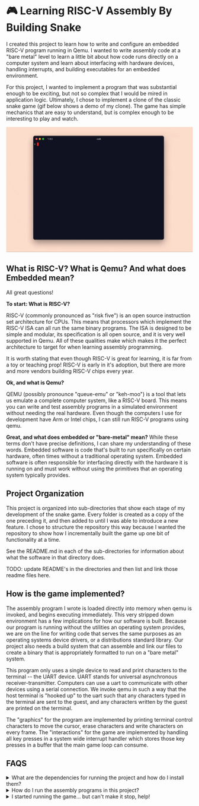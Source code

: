 # 🎮 Learning RISC-V Assembly By Building Snake
I created this project to learn how to write and configure an embedded RISC-V program running in Qemu. I wanted to write assembly code at a "bare metal" level to learn a little bit about how code runs directly on a computer system and learn about interfacing with hardware devices, handling interrupts, and building executables for an embedded environment.

For this project, I wanted to implement a program that was substantial enough to be exciting, but not so complex that I would be mired in application logic. Ultimately, I chose to implement a clone of the classic snake game (gif below shows a demo of my clone). The game has simple mechanics that are easy to understand, but is complex enough to be interesting to play and watch.

![snake_demo](./snake-final-demo.gif)

## What is RISC-V? What is Qemu? And what does Embedded mean?
All great questions!

**To start: What is RISC-V?**

RISC-V (commonly pronounced as "risk five") is an open source instruction set architecture for CPUs. This means that processors which implement the RISC-V ISA can all run the same binary programs. The ISA is designed to be simple and modular, its specification is all open source, and it is very well supported in Qemu. All of these qualities make which makes it the perfect architecture to target for when learning assembly programming.

It is worth stating that even though RISC-V is great for learning, it is far from a toy or teaching prop! RISC-V is early in it's adoption, but there are more and more vendors building RISC-V chips every year.

**Ok, and what is Qemu?**

QEMU (possibly pronounce "queue-emu" or "keh-moo") is a tool that lets us emulate a complete computer system, like a RISC-V board. This means you can write and test assembly programs in a simulated environment without needing the real hardware. Even though the computers I use for development have Arm or Intel chips, I can still run RISC-V programs using qemu.

**Great, and what does embedded or "bare-metal" mean?**
While these terms don't have precise definitions, I can share my understanding of these words. Embedded software is code that's built to run specifically on certain hardware, often times without a traditional operating system. Embedded software is often responsible for interfacing directly with the hardware it is running on and must work without using the primitives that an operating system typically provides.

## Project Organization
This project is organized into sub-directories that show each stage of my development of the snake game. Every folder is created as a copy of the one preceding it, and then added to until I was able to introduce a new feature. I chose to structure the repository this way because I wanted the repository to show how I incrementally built the game up one bit of functionality at a time.

See the README.md in each of the sub-directories for information about what the software in that directory does.

TODO: update README's in the directories and then list and link those readme files here.

## How is the game implemented?
The assembly program I wrote is loaded directly into memory when qemu is invoked, and begins executing immediately. This very stripped down environment has a few implications for how our software is built. Because our program is running without the utilities an operating system provides, we are on the line for writing code that serves the same purposes as an operating systems device drivers, or a distributions standard library. Our project also needs a build system that can assemble and link our files to create a binary that is appropriately formatted to run on a "bare metal" system.

This program only uses a single device to read and print characters to the terminal -- the UART device. UART stands for universal asynchronous receiver-transmitter. Computers can use a uart to communicate with other devices using a serial connection. We invoke qemu in such a way that the host terminal is "hooked up" to the uart such that any characters typed in the terminal are sent to the guest, and any characters written by the guest are printed on the terminal.

The "graphics" for the program are implemented by printing terminal control characters to move the cursor, erase characters and write characters on every frame. The "interactions" for the game are implemented by handling all key presses in a system wide interrupt handler which stores those key presses in a buffer that the main game loop can consume.

## FAQS
<details>
<summary>What are the dependencies for running the project and how do I install them?</summary>
For instructions on installing the dependencies see the [macOS setup instructions](MAC-OS-SETUP.md) or the [debian/ubuntu setup instructions](DEBIAN-UBUNTU-SETUP.md). 

If you come accross this project and know how to set this up for other platforms, please open a PR! I specifically would love to add instructions for Windows and Arch Linux.
</details>

<details>
<summary>How do I run the assembly programs in this project?</summary>
Once you have the dependencies below installed you can `cd` into any of the numbered sub directories in this project and use the makefile to build and run the project. The following make commands will work in each sub directory

```bash
# begin by changing directory into any of this projects numbered sub directories.

# To build and run the program:
make run

# Running the program with a debugger:
make run-debug     # run this in a terminal to start up qemu then
make debugger      # run this in a sperate terminal to start the debugger

# Running the program with the qemu monitor:
make run-monitor   # run this in a terminal to start up qemu then
make monitor       # run this in a sperate terminal to start the qemu monitor


# Running the program with both the qemu monitor and the debugger:
make run-debug-monitor    # run this in a terminal and then
make debugger             # run this in a sperate terminal
make monitor              # and run this in yet another terminal
```
</details>

<details>
<summary>I started running the game... but can't make it stop, help!</summary>
When qemu is running in it's terminal mode, you need to press `ctrl-a x` to exit.
</details>